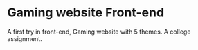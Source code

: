 # Gaming website Front-end

A first try in front-end, Gaming website with 5 themes. A college assignment.
